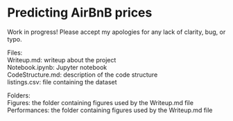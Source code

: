 # Predicting AirBnB prices
Work in progress! Please accept my apologies for any lack of clarity, bug, or typo.<br/>

Files:<br/>
Writeup.md:         writeup about the project<br/>
Notebook.ipynb:     Jupyter notebook <br/>
CodeStructure.md:   description of the code structure<br/>
listings.csv:       file containing the dataset<br/>

Folders:<br/>
Figures:            the folder containing figures used by the Writeup.md file<br/>
Performances:       the folder containing figures used by the Writeup.md file<br/>
